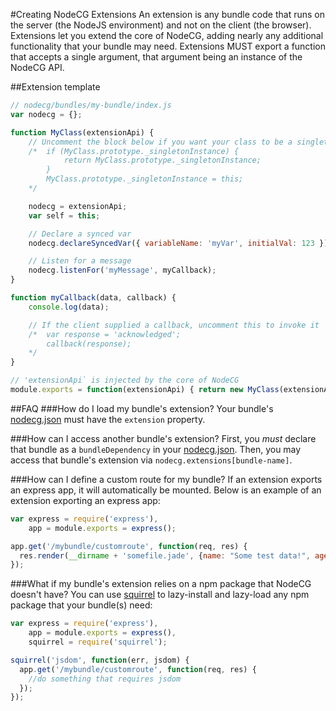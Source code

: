 #Creating NodeCG Extensions
An extension is any bundle code that runs on the server (the NodeJS environment) and not on the client (the browser).
Extensions let you extend the core of NodeCG, adding nearly any additional functionality that your bundle may need.
Extensions MUST export a function that accepts a single argument, that argument being an instance of the NodeCG API.

##Extension template
```javascript
// nodecg/bundles/my-bundle/index.js
var nodecg = {};

function MyClass(extensionApi) {
    // Uncomment the block below if you want your class to be a singleton
    /*  if (MyClass.prototype._singletonInstance) {
            return MyClass.prototype._singletonInstance;
        }
        MyClass.prototype._singletonInstance = this;
    */

    nodecg = extensionApi;
    var self = this;

    // Declare a synced var
    nodecg.declareSyncedVar({ variableName: 'myVar', initialVal: 123 });

    // Listen for a message
    nodecg.listenFor('myMessage', myCallback);
}

function myCallback(data, callback) {
    console.log(data);

    // If the client supplied a callback, uncomment this to invoke it
    /*  var response = 'acknowledged';
        callback(response);
    */
}

// 'extensionApi` is injected by the core of NodeCG
module.exports = function(extensionApi) { return new MyClass(extensionApi) };
```

##FAQ
###How do I load my bundle's extension?
Your bundle's [nodecg.json](nodecg.json.md) must have the `extension` property.

###How can I access another bundle's extension?
First, you _must_ declare that bundle as a `bundleDependency` in your [nodecg.json](nodecg.json.md).
Then, you may access that bundle's extension via `nodecg.extensions[bundle-name]`.

###How can I define a custom route for my bundle?
If an extension exports an express app, it will automatically be mounted.
Below is an example of an extension exporting an express app:

````javascript
var express = require('express'),
    app = module.exports = express();

app.get('/mybundle/customroute', function(req, res) {
  res.render(__dirname + 'somefile.jade', {name: "Some test data!", age: 23});
});
````

###What if my bundle's extension relies on a npm package that NodeCG doesn't have?
You can use [squirrel](https://github.com/DamonOehlman/squirrel) to lazy-install and lazy-load any npm package that your bundle(s) need:
````javascript
var express = require('express'),
    app = module.exports = express(),
    squirrel = require('squirrel');

squirrel('jsdom', function(err, jsdom) {
  app.get('/mybundle/customroute', function(req, res) {
    //do something that requires jsdom
  });
});
````

